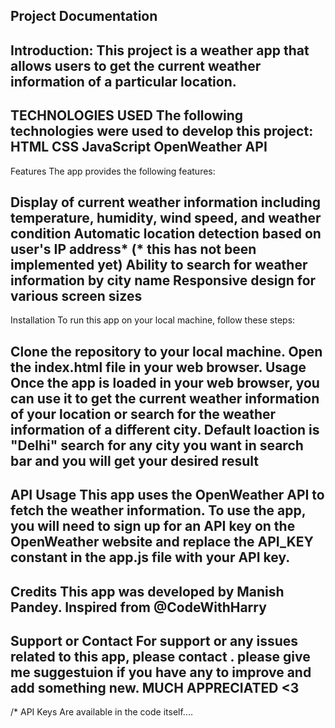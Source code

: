 Project Documentation 
----------------------
Introduction:
This project is a weather app that allows users to get the current weather information of a particular location.
----------------------------------------------
TECHNOLOGIES USED
The following technologies were used to develop this project:
HTML
CSS
JavaScript
OpenWeather API
----------------------------------------------
Features
The app provides the following features:

Display of current weather information including temperature, humidity, wind speed, and weather condition
Automatic location detection based on user's IP address*
(* this has not been implemented yet)
Ability to search for weather information by city name
Responsive design for various screen sizes
-----------------------------------------------
Installation
To run this app on your local machine, follow these steps:

Clone the repository to your local machine.
Open the index.html file in your web browser.
Usage
Once the app is loaded in your web browser, you can use it to get the current weather information of your location or search for the weather information of a different city. Default loaction is "Delhi" search for any city you want in search bar and you will get your desired result 
------------------------------------------------
API Usage
This app uses the OpenWeather API to fetch the weather information. To use the app, you will need to sign up for an API key on the OpenWeather website and replace the API_KEY constant in the app.js file with your API key.
------------------------------------------------
Credits
This app was developed by Manish Pandey. Inspired from @CodeWithHarry 
-------------------------------------------------
Support or Contact
For support or any issues related to this app, please contact .
please give me suggestuion if you have any to improve and add something new. MUCH APPRECIATED <3
------------------------------------------
/* API Keys Are available in the code itself....
 
 